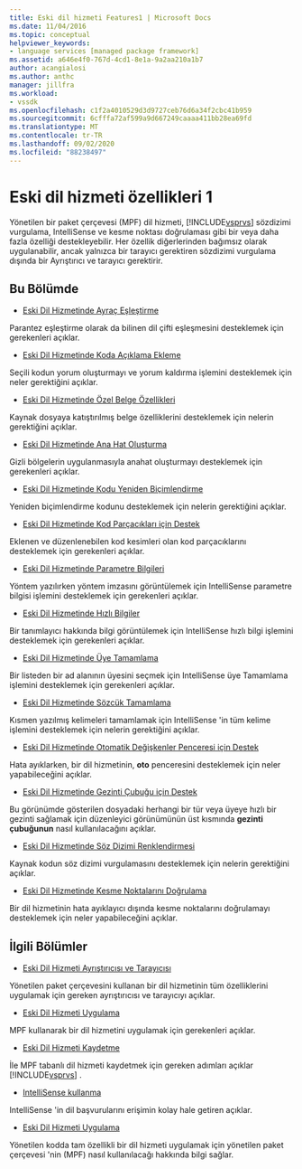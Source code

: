 ```yaml
---
title: Eski dil hizmeti Features1 | Microsoft Docs
ms.date: 11/04/2016
ms.topic: conceptual
helpviewer_keywords:
- language services [managed package framework]
ms.assetid: a646e4f0-767d-4cd1-8e1a-9a2aa210a1b7
author: acangialosi
ms.author: anthc
manager: jillfra
ms.workload:
- vssdk
ms.openlocfilehash: c1f2a4010529d3d9727ceb76d6a34f2cbc41b959
ms.sourcegitcommit: 6cfffa72af599a9d667249caaaa411bb28ea69fd
ms.translationtype: MT
ms.contentlocale: tr-TR
ms.lasthandoff: 09/02/2020
ms.locfileid: "88238497"
---
```

# <a name="legacy-language-service-features-1"></a>Eski dil hizmeti özellikleri 1
Yönetilen bir paket çerçevesi (MPF) dil hizmeti, [!INCLUDE[vsprvs](../../code-quality/includes/vsprvs_md.md)] sözdizimi vurgulama, IntelliSense ve kesme noktası doğrulaması gibi bir veya daha fazla özelliği destekleyebilir. Her özellik diğerlerinden bağımsız olarak uygulanabilir, ancak yalnızca bir tarayıcı gerektiren sözdizimi vurgulama dışında bir Ayrıştırıcı ve tarayıcı gerektirir.

## <a name="in-this-section"></a>Bu Bölümde
- [Eski Dil Hizmetinde Ayraç Eşleştirme](../../extensibility/internals/brace-matching-in-a-legacy-language-service.md)

 Parantez eşleştirme olarak da bilinen dil çifti eşleşmesini desteklemek için gerekenleri açıklar.

- [Eski Dil Hizmetinde Koda Açıklama Ekleme](../../extensibility/internals/commenting-code-in-a-legacy-language-service.md)

 Seçili kodun yorum oluşturmayı ve yorum kaldırma işlemini desteklemek için neler gerektiğini açıklar.

- [Eski Dil Hizmetinde Özel Belge Özellikleri](../../extensibility/internals/custom-document-properties-in-a-legacy-language-service.md)

 Kaynak dosyaya katıştırılmış belge özelliklerini desteklemek için nelerin gerektiğini açıklar.

- [Eski Dil Hizmetinde Ana Hat Oluşturma](../../extensibility/internals/outlining-in-a-legacy-language-service.md)

 Gizli bölgelerin uygulanmasıyla anahat oluşturmayı desteklemek için gerekenleri açıklar.

- [Eski Dil Hizmetinde Kodu Yeniden Biçimlendirme](../../extensibility/internals/reformatting-code-in-a-legacy-language-service.md)

 Yeniden biçimlendirme kodunu desteklemek için nelerin gerektiğini açıklar.

- [Eski Dil Hizmetinde Kod Parçacıkları için Destek](../../extensibility/internals/support-for-code-snippets-in-a-legacy-language-service.md)

 Eklenen ve düzenlenebilen kod kesimleri olan kod parçacıklarını desteklemek için gerekenleri açıklar.

- [Eski Dil Hizmetinde Parametre Bilgileri](../../extensibility/internals/parameter-info-in-a-legacy-language-service2.md)

 Yöntem yazılırken yöntem imzasını görüntülemek için IntelliSense parametre bilgisi işlemini desteklemek için gerekenleri açıklar.

- [Eski Dil Hizmetinde Hızlı Bilgiler](../../extensibility/internals/quick-info-in-a-legacy-language-service.md)

 Bir tanımlayıcı hakkında bilgi görüntülemek için IntelliSense hızlı bilgi işlemini desteklemek için gerekenleri açıklar.

- [Eski Dil Hizmetinde Üye Tamamlama](../../extensibility/internals/member-completion-in-a-legacy-language-service.md)

 Bir listeden bir ad alanının üyesini seçmek için IntelliSense üye Tamamlama işlemini desteklemek için gerekenleri açıklar.

- [Eski Dil Hizmetinde Sözcük Tamamlama](../../extensibility/internals/word-completion-in-a-legacy-language-service.md)

 Kısmen yazılmış kelimeleri tamamlamak için IntelliSense 'in tüm kelime işlemini desteklemek için nelerin gerektiğini açıklar.

- [Eski Dil Hizmetinde Otomatik Değişkenler Penceresi için Destek](../../extensibility/internals/support-for-the-autos-window-in-a-legacy-language-service.md)

 Hata ayıklarken, bir dil hizmetinin, **oto** penceresini desteklemek için neler yapabileceğini açıklar.

- [Eski Dil Hizmetinde Gezinti Çubuğu için Destek](../../extensibility/internals/support-for-the-navigation-bar-in-a-legacy-language-service.md)

 Bu görünümde gösterilen dosyadaki herhangi bir tür veya üyeye hızlı bir gezinti sağlamak için düzenleyici görünümünün üst kısmında **gezinti çubuğunun** nasıl kullanılacağını açıklar.

- [Eski Dil Hizmetinde Söz Dizimi Renklendirmesi](../../extensibility/internals/syntax-colorizing-in-a-legacy-language-service.md)

 Kaynak kodun söz dizimi vurgulamasını desteklemek için nelerin gerektiğini açıklar.

- [Eski Dil Hizmetinde Kesme Noktalarını Doğrulama](../../extensibility/internals/validating-breakpoints-in-a-legacy-language-service.md)

 Bir dil hizmetinin hata ayıklayıcı dışında kesme noktalarını doğrulamayı desteklemek için neler yapabileceğini açıklar.

## <a name="related-sections"></a>İlgili Bölümler
- [Eski Dil Hizmeti Ayrıştırıcısı ve Tarayıcısı](../../extensibility/internals/legacy-language-service-parser-and-scanner.md)

 Yönetilen paket çerçevesini kullanan bir dil hizmetinin tüm özelliklerini uygulamak için gereken ayrıştırıcısı ve tarayıcıyı açıklar.

- [Eski Dil Hizmeti Uygulama](../../extensibility/internals/implementing-a-legacy-language-service2.md)

 MPF kullanarak bir dil hizmetini uygulamak için gerekenleri açıklar.

- [Eski Dil Hizmeti Kaydetme](../../extensibility/internals/registering-a-legacy-language-service1.md)

 İle MPF tabanlı dil hizmeti kaydetmek için gereken adımları açıklar [!INCLUDE[vsprvs](../../code-quality/includes/vsprvs_md.md)] .

- [IntelliSense kullanma](../../ide/using-intellisense.md)

 IntelliSense 'in dil başvurularını erişimin kolay hale getiren açıklar.

- [Eski Dil Hizmeti Uygulama](../../extensibility/internals/implementing-a-legacy-language-service1.md)

 Yönetilen kodda tam özellikli bir dil hizmeti uygulamak için yönetilen paket çerçevesi 'nin (MPF) nasıl kullanılacağı hakkında bilgi sağlar.
